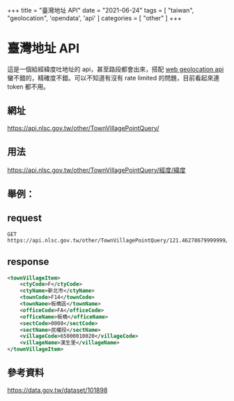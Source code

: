 +++
title = "臺灣地址 API"
date = "2021-06-24"
tags = [ "taiwan", "geolocation", 'opendata', 'api' ]
categories = [ "other" ]
+++

# 臺灣地址 API
這是一個給經緯度吐地址的 api，甚至路段都會出來，搭配 [web geolocation api](https://developer.mozilla.org/zh-TW/docs/Web/API/Geolocation_API) 蠻不錯的，精確度不錯。可以不知道有沒有 rate limited 的問題，目前看起來連 token 都不用。

## 網址
https://api.nlsc.gov.tw/other/TownVillagePointQuery/

## 用法
https://api.nlsc.gov.tw/other/TownVillagePointQuery/經度/緯度

## 舉例：

## request
```
GET https://api.nlsc.gov.tw/other/TownVillagePointQuery/121.46278679999999/25.0169826
```

## response
```xml
<townVillageItem>
	<ctyCode>F</ctyCode>
	<ctyName>新北市</ctyName>
	<townCode>F14</townCode>
	<townName>板橋區</townName>
	<officeCode>FA</officeCode>
	<officeName>板橋</officeName>
	<sectCode>0008</sectCode>
	<sectName>民權段</sectName>
	<villageCode>65000010020</villageCode>
	<villageName>漢生里</villageName>
</townVillageItem>
```

## 參考資料
https://data.gov.tw/dataset/101898
